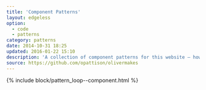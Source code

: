 ```yaml
---
title: 'Component Patterns'
layout: edgeless
option:
  - code
  - patterns
category: patterns
date: 2014-10-31 18:25
updated: 2016-01-22 15:10
description: 'A collection of component patterns for this website – how the content design is made.'
source: https://github.com/opattison/olivermakes
---
```


{% include block/pattern_loop--component.html %}
